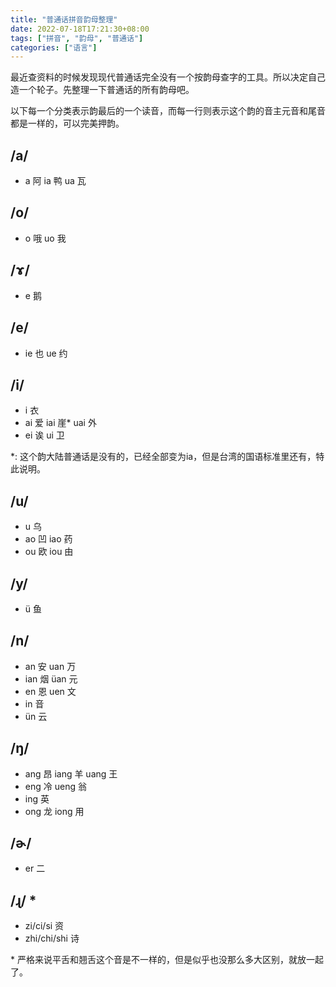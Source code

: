 ```yaml
---
title: "普通话拼音韵母整理"
date: 2022-07-18T17:21:30+08:00
tags: ["拼音", "韵母", "普通话"]
categories: ["语言"]
---
```


最近查资料的时候发现现代普通话完全没有一个按韵母查字的工具。所以决定自己造一个轮子。先整理一下普通话的所有韵母吧。

以下每一个分类表示韵最后的一个读音，而每一行则表示这个韵的音主元音和尾音都是一样的，可以完美押韵。

## /a/
* a 阿 ia 鸭 ua 瓦

## /o/
* o 哦 uo 我

## /ɤ/
* e 鹅

## /e/
* ie 也 ue 约

## /i/
* i 衣
* ai 爱 iai 崖* uai 外
* ei 诶 ui 卫

\*: 这个韵大陆普通话是没有的，已经全部变为ia，但是台湾的国语标准里还有，特此说明。

## /u/
* u 乌
* ao 凹 iao 药
* ou 欧 iou 由

## /y/
* ü 鱼

## /n/
* an 安 uan 万
* ian 烟 üan 元
* en 恩 uen 文
* in 音
* ün 云

## /ŋ/
* ang 昂 iang 羊 uang 王
* eng 冷 ueng 翁
* ing 英
* ong 龙 iong  用


## /ɚ/
* er 二

## /ɻ/ *
* zi/ci/si 资
* zhi/chi/shi 诗
 
 \* 严格来说平舌和翘舌这个音是不一样的，但是似乎也没那么多大区别，就放一起了。